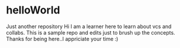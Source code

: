 # helloWorld
Just another repository
Hi I am a learner here to learn about vcs and collabs. This is a sample repo and edits just to brush up the concepts.
Thanks for being here..I appriciate your time :)
